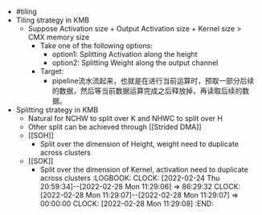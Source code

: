 - #tiling
- Tiling strategy in KMB
	- Suppose Activation size + Output Activation size + Kernel size > CMX memory size
		- Take one of the following options:
			- option1: Splitting Activation along the height
			- option2: Splitting Weight along the output channel
		- Target:
			- pipeline流水流起来，也就是在进行当前运算时，预取一部分后续的数据，然后等当前数据运算完成之后释放掉，再读取后续的数据。
- Splitting strategy in KMB
	- Natural for NCHW to split over K and NHWC to split over H
	- Other split can be achieved through [[Strided DMA]]
	- [[SOH]]
		- Split over the dimension of Height, weight need to duplicate across clusters
	- [[SOK]]
		- Split over the dimension of Kernel, activation need to duplicate across clusters
		  :LOGBOOK:
		  CLOCK: [2022-02-24 Thu 20:59:34]--[2022-02-28 Mon 11:29:06] =>  86:29:32
		  CLOCK: [2022-02-28 Mon 11:29:07]--[2022-02-28 Mon 11:29:07] =>  00:00:00
		  CLOCK: [2022-02-28 Mon 11:29:08]
		  :END: